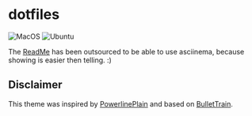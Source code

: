 dotfiles
========

![MacOS](https://github.com/kakulukia/dotfiles/workflows/MacOS/badge.svg)
![Ubuntu](https://github.com/kakulukia/dotfiles/workflows/Ubuntu/badge.svg)

The [ReadMe](https://kakulukia.github.io/dotfiles/) has been outsourced 
to be able to use asciinema, because showing is easier then telling. :)

Disclaimer
------------

This theme was inspired 
by [PowerlinePlain](<https://github.com/Bash-it/bash-it/blob/master/themes/powerline-plain/powerline-plain.theme.bash>) 
and based on [BulletTrain](<https://github.com/caiogondim/bullet-train-oh-my-zsh-theme>).
